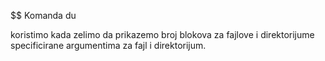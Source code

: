 $$ Komanda du

koristimo kada zelimo da prikazemo broj blokova za fajlove i direktorijume specificirane argumentima za fajl i direktorijum.
